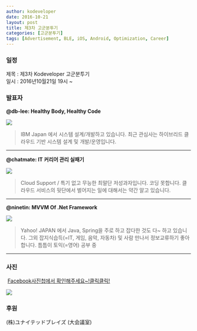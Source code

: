 ```yaml
---
author: kodeveloper
date: 2016-10-21
layout: post
title: 제3차 고군분투기
categories: [고군분투기]
tags: [Advertisement, BLE, iOS, Android, Optimization, Career]
---
```


### 일정

제목 : 제3차 Kodeveloper 고군분투기  
일시 : 2016년10월21일 19시 ~

### 발표자

**@db-lee: Healthy Body, Healthy Code**

![](https://user-images.githubusercontent.com/2956728/52775174-603cf480-3082-11e9-8195-c24750f0cc9f.jpg)

>IBM Japan 에서 시스템 설계/개발하고 있습니다. 최근 관심사는 하이브리드 클라우드 기반 시스템 설계 및 개발/운영입니다.

---

**@chatmate: IT 커리어 관리 실패기**

![](https://user-images.githubusercontent.com/2956728/52775259-94181a00-3082-11e9-953a-f5704de8183c.jpg)

>Cloud Support / 특기 없고 무능한 최말단 저성과자입니다. 코딩 못합니다. 클라우드 서비스의 뒷단에서 벌어지는 일에 대해서는 약간 알고 있습니다.

---

**@ninetin: MVVM Of .Net Framework**

![](https://user-images.githubusercontent.com/2956728/52775326-c0339b00-3082-11e9-8739-f66a25c90271.jpg)

>Yahoo! JAPAN 에서 Java, Spring을 주로 하고 잡다한 것도 다~ 하고 있습니다. 그외 잡지식습득(=IT, 게임, 음악, 자동차) 및 사람 만나서 정보교류하기 좋아합니다. 틈틈이 토익(=영어) 공부 중

---



### 사진

 [Facebook사진첩에서 확인해주세요~!클릭클릭!](https://www.facebook.com/media/set/?set=oa.1889636891281047&type=1)

![](https://user-images.githubusercontent.com/2956728/52774837-8ca44100-3081-11e9-9b6a-6a360799a8b9.jpg)

### 후원

(株)ユナイテッドブレイズ (大会議室)
